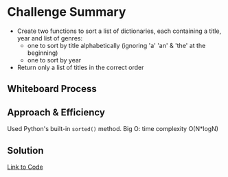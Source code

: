 # Challenge Summary
- Create two functions to sort a list of dictionaries, each containing a title, year and list of genres:
  - one to sort by title alphabetically (ignoring 'a' 'an' & 'the' at the beginning)
  - one to sort by year
- Return only a list of titles in the correct order

## Whiteboard Process
<!-- Embedded whiteboard image -->

## Approach & Efficiency
Used Python's built-in `sorted()` method. 
Big O: time complexity O(N*logN)

## Solution
[Link to Code](python/code_challenges/movies.py)